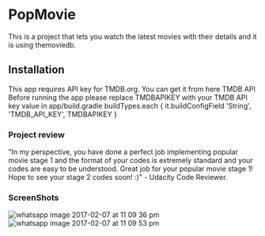 # PopMovie 
This is a project that lets you watch the latest movies with their details and it is using themoviedb.
## Installation 
This app requires API key for TMDB.org.
You can get it from here TMDB API Before running the app please replace TMDBAPIKEY with your TMDB API key value in app/build.gradle buildTypes.each {
it.buildConfigField 'String', 'TMDB_API_KEY', TMDBAPIKEY
}
### Project review 
"In my perspective, you have done a perfect job implementing popular movie stage 1 and the format of your codes is extremely standard and your codes are easy to be understood. Great job for your popular movie stage 1! Hope to see your stage 2 codes soon! :)" - Udacity Code Reviewer.
### ScreenShots
![whatsapp image 2017-02-07 at 11 09 36 pm](https://cloud.githubusercontent.com/assets/15670843/22704407/a0c0b3f0-ed8d-11e6-8f52-6c8597a07a0a.jpeg)
![whatsapp image 2017-02-07 at 11 09 53 pm](https://cloud.githubusercontent.com/assets/15670843/22704419/ad93d760-ed8d-11e6-9b5b-f15a1f6bae02.jpeg)
